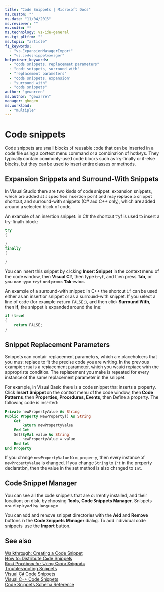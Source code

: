 ```yaml
---
title: "Code Snippets | Microsoft Docs"
ms.custom: ""
ms.date: "11/04/2016"
ms.reviewer: ""
ms.suite: ""
ms.technology: vs-ide-general
ms.tgt_pltfrm: ""
ms.topic: "article"
f1_keywords: 
  - "vs.ExpansionManagerImport"
  - "vs.codesnippetmanager"
helpviewer_keywords: 
  - "code snippets, replacement parameters"
  - "code snippets, surround with"
  - "replacement parameters"
  - "code snippets, expansion"
  - "surround with"
  - "code snippets"
author: "gewarren"
ms.author: "gewarren"
manager: ghogen
ms.workload: 
  - "multiple"
---
```

# Code snippets

Code snippets are small blocks of reusable code that can be inserted in a code file using a context menu command or a combination of hotkeys. They typically contain commonly-used code blocks such as try-finally or if-else blocks, but they can be used to insert entire classes or methods.

## Expansion Snippets and Surround-With Snippets

In Visual Studio there are two kinds of code snippet: expansion snippets, which are added at a specified insertion point and may replace a snippet shortcut, and surround-with snippets (C# and C++ only), which are added around a selected block of code.

An example of an insertion snippet: in C# the shortcut tryf is used to insert a try-finally block:

```csharp
try
{

}
finally
{

}
```

You can insert this snippet by clicking **Insert Snippet** in the context menu of the code window, then **Visual C#**, then type `tryf`, and then press **Tab**, or you can type `tryf` and press **Tab** twice.

An example of a surround-with snippet: in C++ the shortcut `if` can be used either as an insertion snippet or as a surround-with snippet. If you select a line of code (for example `return FALSE;`), and then click **Surround With**, then **if**, the snippet is expanded around the line:

```cpp
if (true)
{
    return FALSE;
}
```

## Snippet Replacement Parameters

Snippets can contain replacement parameters, which are placeholders that you must replace to fit the precise code you are writing. In the previous example `true` is a replacement parameter, which you would replace with the appropriate condition. The replacement you make is repeated for every instance of the same replacement parameter in the snippet.

For example, in Visual Basic there is a code snippet that inserts a property. Click **Insert Snippet** on the context menu of the code window, then **Code Patterns**, then **Properties, Procedures, Events**, then Define a property. The following code is inserted:

```vb
Private newPropertyValue As String
Public Property NewProperty() As String
    Get
        Return newPropertyValue
    End Get
    Set(ByVal value As String)
        newPropertyValue = value
    End Set
End Property
```

If you change `newPropertyValue` to `m_property`, then every instance of `newPropertyValue` is changed. If you change `String` to `Int` in the property declaration, then the value in the set method is also changed to `Int`.

## Code Snippet Manager

You can see all the code snippets that are currently installed, and their locations on disk, by choosing **Tools**, **Code Snippets Manager**. Snippets are displayed by language.

You can add and remove snippet directories with the **Add** and **Remove** buttons in the **Code Snippets Manager** dialog. To add individual code snippets, use the **Import** button.

## See also

[Walkthrough: Creating a Code Snippet](../ide/walkthrough-creating-a-code-snippet.md)  
[How to: Distribute Code Snippets](../ide/how-to-distribute-code-snippets.md)  
[Best Practices for Using Code Snippets](../ide/best-practices-for-using-code-snippets.md)  
[Troubleshooting Snippets](../ide/troubleshooting-snippets.md)  
[Visual C# Code Snippets](../ide/visual-csharp-code-snippets.md)  
[Visual C++ Code Snippets](../ide/visual-cpp-code-snippets.md)  
[Code Snippets Schema Reference](../ide/code-snippets-schema-reference.md)